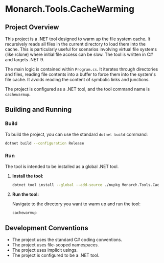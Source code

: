 # Monarch.Tools.CacheWarming

## Project Overview

This project is a .NET tool designed to warm up the file system cache. It recursively reads all files in the current directory to load them into the cache. This is particularly useful for scenarios involving virtual file systems (like rclone) where initial file access can be slow. The tool is written in C# and targets .NET 9.

The main logic is contained within `Program.cs`. It iterates through directories and files, reading file contents into a buffer to force them into the system's file cache. It avoids reading the content of symbolic links and junctions.

The project is configured as a .NET tool, and the tool command name is `cachewarmup`.

## Building and Running

### Build

To build the project, you can use the standard `dotnet build` command:

```bash
dotnet build --configuration Release
```

### Run

The tool is intended to be installed as a global .NET tool.

1.  **Install the tool:**

    ```bash
    dotnet tool install --global --add-source ./nupkg Monarch.Tools.CacheWarming
    ```

2.  **Run the tool:**

    Navigate to the directory you want to warm up and run the tool:

    ```bash
    cachewarmup
    ```

## Development Conventions

*   The project uses the standard C# coding conventions.
*   The project uses file-scoped namespaces.
*   The project uses implicit usings.
*   The project is configured to be a .NET tool.
